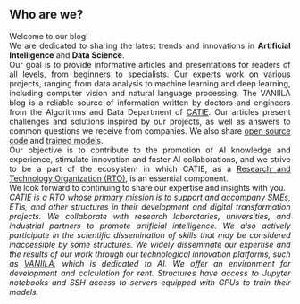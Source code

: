 ## Who are we?

<p style="text-align:justify;">
Welcome to our blog!<br>
We are dedicated to sharing the latest trends and innovations in <b>Artificial Intelligence</b> and <b>Data Science</b>.<br>
Our goal is to provide informative articles and presentations for readers of all levels, from beginners to specialists. Our experts work on various projects, ranging from data analysis to machine learning and deep learning, including computer vision and natural language processing.
The VANIILA blog is a reliable source of information written by doctors and engineers from the Algorithms and Data Department of <a href="https://www.catie.fr/en/home/">CATIE</a>. Our articles present challenges and solutions inspired by our projects, as well as answers to common questions we receive from companies. We also share <a href="https://github.com/catie-aq">open source code</a> and <a href="https://huggingface.co/CATIE-AQ">trained models</a>.<br>
Our objective is to contribute to the promotion of AI knowledge and experience, stimulate innovation and foster AI collaborations, and we strive to be a part of the ecosystem in which CATIE, as a <a href="https://esr-islabel.adc.education.fr/label-crt">Research and Technology Organization (RTO)</a>, is an essential component.<br>
We look forward to continuing to share our expertise and insights with you.<br>
<i>CATIE is a RTO whose primary mission is to support and accompany SMEs, ETIs, and other structures in their development and digital transformation projects. We collaborate with research laboratories, universities, and industrial partners to promote artificial intelligence. We also actively participate in the scientific dissemination of skills that may be considered inaccessible by some structures. We widely disseminate our expertise and the results of our work through our technological innovation platforms, such as <a href="https://www.vaniila.ai/">VANIILA</a>, which is dedicated to AI. We offer an environment for development and calculation for rent. Structures have access to Jupyter notebooks and SSH access to servers equipped with GPUs to train their models.</i>
</p>
